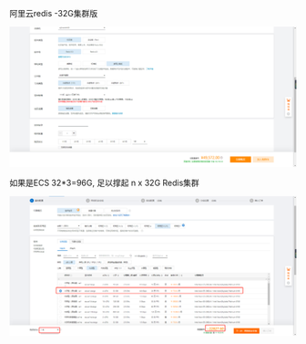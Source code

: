 阿里云redis -32G集群版

![image-20201201094154046](云服务费用-资源对比.assets/image-20201201094154046.png)

如果是ECS 32*3=96G, 足以撑起 n x 32G Redis集群

![image-20201201094819236](云服务费用-资源对比.assets/image-20201201094819236.png)